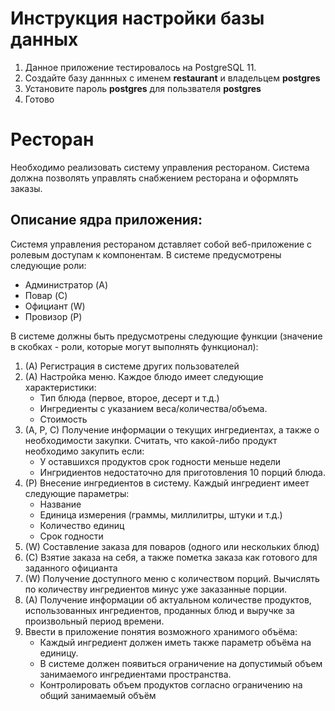 # Инструкция настройки базы данных
1. Данное приложение тестировалось на PostgreSQL 11.
2. Создайте базу даннных с именем **restaurant** и владельцем **postgres**
3. Установите пароль **postgres** для пользвателя **postgres** 
4. Готово

# Ресторан
Необходимо реализовать систему управления рестораном. Система должна позволять управлять снабжением ресторана и оформлять заказы. 

## Описание ядра приложения:
Системя управления рестораном дставляет собой веб-приложение с ролевым доступам к компонентам. В системе предусмотрены следующие роли:
-	Администратор (A)
-	Повар (C)
-	Официант (W)
-	Провизор (P)

В системе должны быть предусмотрены следующие функции (значение в скобках - роли, которые могут выполнять функционал):
1. (А) Регистрация в системе других пользователей
2. (А) Настройка меню. Каждое блюдо имеет следующие характеристики:
   -	Тип блюда (первое, второе, десерт и т.д.)
   -	Ингредиенты с указанием веса/количества/объема.
   -	Стоимость
3. (A, P, C) Получение информации о текущих ингредиентах, а также о необходимости закупки. Считать, что какой-либо продукт необходимо закупить если:
   -	У оставшихся продуктов срок годности меньше недели
   -	Ингридиентов недостаточно для приготовления 10 порций блюда.
4. (P) Внесение ингредиентов в систему. Каждый ингредиент имеет следующие параметры:
   -	Название
   -	Единица измерения (граммы, миллилитры, штуки и т.д.)
   -	Количество единиц
   -	Срок годности
5. (W) Составление заказа для поваров (одного или нескольких блюд)
6. (С) Взятие заказа на себя, а также пометка заказа как готового для заданного официанта
7. (W) Получение доступного меню с количеством порций. Вычислять по количеству ингредиентов минус уже заказанные порции.
8. (A) Получение информации об актуальном количестве продуктов, использованных ингредиентов, проданных блюд и выручке за произвольный период времени.
9. Ввести в приложение понятия возможного хранимого объёма:
    -	Каждый ингредиент должен иметь также параметр объёма на единицу. 
    -	В системе должен появиться ограничение на допустимый объем занимаемого ингредиентами пространства.
    -	Контролировать объем продуктов согласно ограничению на общий занимаемый объём


